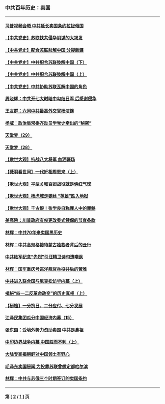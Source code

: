 ### 中共百年历史：卖国
---
#### [习普视频会晤 中共延长卖国条约拉拢俄国](../../pages/nf1176117/n13060971.md?09150430) 
#### [【中共党史】苏联扶共侵华阴谋的大揭发](../../pages/nf1176117/n13056050.md?09150430) 
#### [【中共党史】配合苏联肢解中国 分裂新疆](../../pages/nf1176117/n13040700.md?09150430) 
#### [【中共党史】中共配合苏联肢解中国（下）](../../pages/nf1176117/n13035660.md?09150430) 
#### [【中共党史】中共配合苏联肢解中国（上）](../../pages/nf1176117/n13030262.md?09150430) 
#### [【中共党史】中共协助苏联瓦解中国的角色](../../pages/nf1176117/n13018109.md?09150430) 
#### [周晓辉：中共开七大时暗中勾结日军 后感谢侵华](../../pages/nf1176117/n12921960.md?09150430) 
#### [王友群：六问中共最高外交官杨洁篪](../../pages/nf1176117/n12836495.md?09150430) 
#### [杨威：政治局常委齐动员学党史牵出的“秘密”](../../pages/nf1176117/n12764642.md?09150430) 
#### [天堂梦（29）](../../pages/nf1176117/n12408465.md?09150430) 
#### [天堂梦（28）](../../pages/nf1176117/n12408309.md?09150430) 
#### [【欺世大观】抗战八大将军 血洒疆场](../../pages/nf1176117/n12357044.md?09150430) 
#### [【薇羽看世间】一代奸相周恩来（上）](../../pages/nf1176117/n12401109.md?09150430) 
#### [【欺世大观】平型关和百团战役就是俩红气球](../../pages/nf1176117/n12359157.md?09150430) 
#### [【欺世大观】杨虎城走钢丝 “英雄”跌入地狱](../../pages/nf1176117/n12358840.md?09150430) 
#### [【欺世大观】千古恨！张学良自称罪人中的罪魁](../../pages/nf1176117/n12358629.md?09150430) 
#### [美高院：川普政府有权更改奥式健保的节育条款](../../pages/nf1176117/n12242171.md?09150430) 
#### [林辉：中共70年来卖国黑历史](../../pages/nf1176117/n11552181.md?09150430) 
#### [林辉：中共高规格接待蒙古独裁者背后的丑行](../../pages/nf1176117/n11225005.md?09150430) 
#### [中共陆军纪念“先烈”引汪精卫诗句遭嘲讽](../../pages/nf1176117/n11153345.md?09150430) 
#### [林辉：国军重庆号巡洋舰官兵投共后的苦难](../../pages/nf1176117/n10997801.md?09150430) 
#### [中共进入联合国与尼克松访华内幕（上）](../../pages/nf1176117/n10138788.md?09150430) 
#### [揭秘“四一二反革命政变”的历史真相（上）](../../pages/nf1176117/n9996650.md?09150430) 
#### [【秘档】一分抗日、二分应付、七分发展](../../pages/nf1176117/n9331484.md?09150430) 
#### [江泽民集团瓜分中国经济内幕（15）](../../pages/nf1176117/n9268584.md?09150430) 
#### [张东园：受境外势力资助卖国 中共是鼻祖](../../pages/nf1176117/n9272480.md?09150430) 
#### [中印边界战争内幕 中国胜而不利（上）](../../pages/nf1176117/n9252458.md?09150430) 
#### [大陆专家揭朝鲜对中国领土有野心](../../pages/nf1176117/n9074056.md?09150430) 
#### [毛泽东卖国秘闻 为投靠苏联曾想定都哈尔滨](../../pages/nf1176117/n9058631.md?09150430) 
#### [林辉：中共与苏俄三个时期签订的卖国条约](../../pages/nf1176117/n9036062.md?09150430) 

---
#### 第 [ [2](./2.md?09150430) / [1](./1.md?09150430) ] 页
